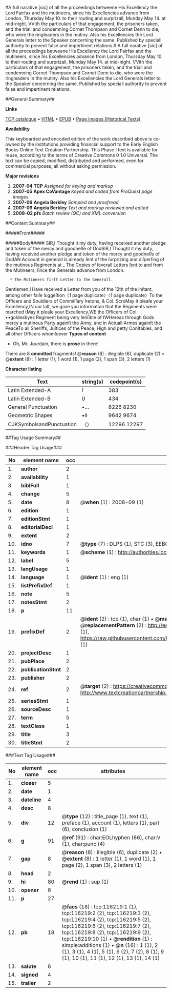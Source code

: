 #A full narative [sic] of all the proceedings betweene His Excellency the Lord Fairfax and the mutineers, since his Excellencies advance from London, Thursday May 10. to their routing and surprizall, Munday May 14. at mid-night. VVith the particulars of that engagement, the prisoners taken, and the triall and condemning Cornet Thompson and Cornet Denn to die, who were the ringleaders in the mutiny. Also his Excellencies the Lord Generals letter to the Speaker concerning the same. Published by speciall authority to prevent false and impertinent relations.#
A full narative [sic] of all the proceedings betweene His Excellency the Lord Fairfax and the mutineers, since his Excellencies advance from London, Thursday May 10. to their routing and surprizall, Munday May 14. at mid-night. VVith the particulars of that engagement, the prisoners taken, and the triall and condemning Cornet Thompson and Cornet Denn to die, who were the ringleaders in the mutiny. Also his Excellencies the Lord Generals letter to the Speaker concerning the same. Published by speciall authority to prevent false and impertinent relations.

##General Summary##

**Links**

[TCP catalogue](http://www.ota.ox.ac.uk/tcp/)  • 
[HTML](http://tei.it.ox.ac.uk/tcp/Texts-HTML/free/A84/A84986.html)  • 
[EPUB](http://tei.it.ox.ac.uk/tcp/Texts-EPUB/free/A84/A84986.epub) • 
[Page images (Historical Texts)](https://data.historicaltexts.jisc.ac.uk/view?pubId=eebo-99864001e&pageId=eebo-99864001e-116219-1)

**Availability**

This keyboarded and encoded edition of the
	       work described above is co-owned by the institutions
	       providing financial support to the Early English Books
	       Online Text Creation Partnership. This Phase I text is
	       available for reuse, according to the terms of Creative
	       Commons 0 1.0 Universal. The text can be copied,
	       modified, distributed and performed, even for
	       commercial purposes, all without asking permission.

**Major revisions**

1. __2007-04__ __TCP__ *Assigned for keying and markup*
1. __2007-05__ __Apex CoVantage__ *Keyed and coded from ProQuest page images*
1. __2007-06__ __Angela Berkley__ *Sampled and proofread*
1. __2007-06__ __Angela Berkley__ *Text and markup reviewed and edited*
1. __2008-02__ __pfs__ *Batch review (QC) and XML conversion*

##Content Summary##

#####Front#####

#####Body#####
SIR,I Thought it my duty, having received another pledge and token of the mercy and goodneſſe of GodSIR,I Thought it my duty, having received another pledge and token of the mercy and goodneſſe of GodAN Account in generall is already ſent of the ſurprizing and diſperſing of the mutinous Regiments at
    _ The Copies of ſeverall Letters ſent to and from the Mutineers, ſince the Generals advance from London.

      * The Mutineers firſt Letter to the Generall.
Gentlemen,I Have received a Letter from you of the 12th of the inſtant, among other falſe ſuggeſtion〈1 page duplicate〉〈1 page duplicate〉To the Officers and Souldiers of Commiſſary Iretons, & Col. ScroMay it pleaſe your Excellency,IN our laſt, we gave you information that the Regiments were marched tMay it pleaſe your Excellency,WE the Officers of Col. ••goldesbyes Regiment being very ſenſible of tWHereas through Gods mercy a mutinous Party againſt the Army, and in Actuall Armes againſt the PeaceTo all Sheriffs, Juſtices of the Peace, High and petty Conſtables, and all other Officers whomſoever
**Types of content**

  * Oh, Mr. Jourdain, there is **prose** in there!

There are 8 **ommitted** fragments! 
 @__reason__ (8) : illegible (6), duplicate (2)  •  @__extent__ (8) : 1 letter (1), 1 word (1), 1 page (2), 1 span (3), 2 letters (1)

**Character listing**


|Text|string(s)|codepoint(s)|
|---|---|---|
|Latin Extended-A|ſ|383|
|Latin Extended-B|Ʋ|434|
|General Punctuation|•…|8226 8230|
|Geometric Shapes|▪◊|9642 9674|
|CJKSymbolsandPunctuation|〈〉|12296 12297|

##Tag Usage Summary##

###Header Tag Usage###

|No|element name|occ|attributes|
|---|---|---|---|
|1.|__author__|2||
|2.|__availability__|1||
|3.|__biblFull__|1||
|4.|__change__|5||
|5.|__date__|8| @__when__ (1) : 2008-09 (1)|
|6.|__edition__|1||
|7.|__editionStmt__|1||
|8.|__editorialDecl__|1||
|9.|__extent__|2||
|10.|__idno__|7| @__type__ (7) : DLPS (1), STC (3), EEBO-CITATION (1), PROQUEST (1), VID (1)|
|11.|__keywords__|1| @__scheme__ (1) : http://authorities.loc.gov/ (1)|
|12.|__label__|5||
|13.|__langUsage__|1||
|14.|__language__|1| @__ident__ (1) : eng (1)|
|15.|__listPrefixDef__|1||
|16.|__note__|5||
|17.|__notesStmt__|2||
|18.|__p__|11||
|19.|__prefixDef__|2| @__ident__ (2) : tcp (1), char (1)  •  @__matchPattern__ (2) : ([0-9\-]+):([0-9IVX]+) (1), (.+) (1)  •  @__replacementPattern__ (2) : http://eebo.chadwyck.com/downloadtiff?vid=$1&page=$2 (1), https://raw.githubusercontent.com/textcreationpartnership/Texts/master/tcpchars.xml#$1 (1)|
|20.|__projectDesc__|1||
|21.|__pubPlace__|2||
|22.|__publicationStmt__|2||
|23.|__publisher__|2||
|24.|__ref__|2| @__target__ (2) : https://creativecommons.org/publicdomain/zero/1.0/ (1), http://www.textcreationpartnership.org/docs/. (1)|
|25.|__seriesStmt__|1||
|26.|__sourceDesc__|1||
|27.|__term__|5||
|28.|__textClass__|1||
|29.|__title__|3||
|30.|__titleStmt__|2||


###Text Tag Usage###

|No|element name|occ|attributes|
|---|---|---|---|
|1.|__closer__|5||
|2.|__date__|1||
|3.|__dateline__|4||
|4.|__desc__|8||
|5.|__div__|12| @__type__ (12) : title_page (1), text (1), preface (1), account (1), letters (1), part (6), conclusion (1)|
|6.|__g__|91| @__ref__ (91) : char:EOLhyphen (86), char:V (1), char:punc (4)|
|7.|__gap__|8| @__reason__ (8) : illegible (6), duplicate (2)  •  @__extent__ (8) : 1 letter (1), 1 word (1), 1 page (2), 1 span (3), 2 letters (1)|
|8.|__head__|2||
|9.|__hi__|80| @__rend__ (1) : sup (1)|
|10.|__opener__|6||
|11.|__p__|27||
|12.|__pb__|18| @__facs__ (18) : tcp:116219:1 (1), tcp:116219:2 (2), tcp:116219:3 (2), tcp:116219:4 (2), tcp:116219:5 (2), tcp:116219:6 (2), tcp:116219:7 (2), tcp:116219:8 (2), tcp:116219:9 (2), tcp:116219:10 (1)  •  @__rendition__ (1) : simple:additions (1)  •  @__n__ (16) : 1 (1), 2 (1), 3 (1), 4 (1), 5 (1), 6 (2), 7 (2), 8 (1), 9 (1), 10 (1), 11 (1), 12 (1), 13 (1), 14 (1)|
|13.|__salute__|6||
|14.|__signed__|4||
|15.|__trailer__|2||
